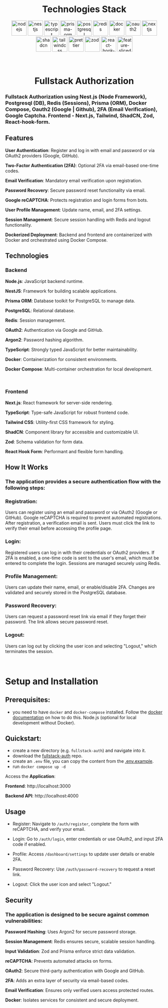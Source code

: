 <h1 align="center">Technologies Stack</h1>
<div align="center">
<img title="nodejs" alt="nodejs" height=48 src="https://tinyurl.com/y6suenee"/>
<img title="nestjs" alt="nestjs" height=48 src="https://tinyurl.com/4nwu8a4e"/>
<img title="typescript" alt="typescript" height=48 src="https://tinyurl.com/kctcy2an"/>
<img title="prisma-orm" alt="prisma-orm" height=48 src="https://tinyurl.com/4nwnb4e9"/>
<img title="postgresql" alt="postgresql" height=48 src="https://tinyurl.com/4cj52e8y"/>
<img title="redis" alt="redis" height=48 src="https://tinyurl.com/4x4663ef"/>
<img title="docker" alt="docker" height=48 src="https://tinyurl.com/4p53a2nm"/>
<img title="oauth2" alt="oauth2" height=48 src="https://tinyurl.com/33u9vxje"/>
<img title="nextjs" alt="nextjs" height=48 src="https://tinyurl.com/378x8jjt"/>
<img title="shadcn" alt="shadcn" height=48 src="https://tinyurl.com/5djybs8j"/>
<img title="tailwindcss" alt="tailwindcss" height=48 src="https://tinyurl.com/2v6fr5ve"/>
<img title="prettier" alt="prettier" height=48 src="https://prettier.io/icon.png"/>
<img title="zod" alt="zod" height=48 src="https://tinyurl.com/yxkyb5ev"/>
<img title="react-hook-forms" alt="react-hook-forms" height=48 src="https://tinyurl.com/579xapsu"/>
<img title="feature-sliced-design" alt="feature-sliced-design" height=48 src="https://tinyurl.com/yd6thayc"/>
</div>

<br />
<br />

<h1 align="center">Fullstack Authorization</h1>

### Fullstack Authorization using Nest.js (Node Framework), Postgresql (DB), Redis (Sessions), Prisma (ORM), Docker Compose, Oauth2 (Google | Github), 2FA (Email Verification), Google Captcha. Frontend - Next.js, Tailwind, ShadCN, Zod, React-hook-form.

## Features

**User Authentication**: Register and log in with email and password or via OAuth2 providers (Google, GitHub).

**Two-Factor Authentication (2FA)**: Optional 2FA via email-based one-time codes.

**Email Verification**: Mandatory email verification upon registration.

**Password Recovery**: Secure password reset functionality via email.

**Google reCAPTCHA**: Protects registration and login forms from bots.

**User Profile Management**: Update name, email, and 2FA settings.

**Session Management**: Secure session handling with Redis and logout functionality.

**Dockerized Deployment**: Backend and frontend are containerized with Docker and orchestrated using Docker Compose.

## Technologies

### Backend

**Node.js**: JavaScript backend runtime.

**NestJS**: Framework for building scalable applications.

**Prisma ORM**: Database toolkit for PostgreSQL to manage data.

**PostgreSQL**: Relational database.

**Redis**: Session management.

**OAuth2**: Authentication via Google and GitHub.

**Argon2**: Password hashing algorithm.

**TypeScript**: Strongly typed JavaScript for better maintainability.

**Docker**: Containerization for consistent environments.

**Docker Compose**: Multi-container orchestration for local development.

<br />

### Frontend

**Next.js**: React framework for server-side rendering.

**TypeScript**: Type-safe JavaScript for robust frontend code.

**Tailwind CSS**: Utility-first CSS framework for styling.

**ShadCN**: Component library for accessible and customizable UI.

**Zod**: Schema validation for form data.

**React Hook Form**: Performant and flexible form handling.

## How It Works

### The application provides a secure authentication flow with the following steps:

### Registration:

Users can register using an email and password or via OAuth2 (Google or GitHub). Google reCAPTCHA is required to prevent
automated registrations. After registration, a verification email is sent. Users must click the link to verify their
email before accessing the profile page.

### Login:

Registered users can log in with their credentials or OAuth2 providers. If 2FA is enabled, a one-time code is sent to
the user's email, which must be entered to complete the login. Sessions are managed securely using Redis.

### Profile Management:

Users can update their name, email, or enable/disable 2FA. Changes are validated and securely stored in the PostgreSQL
database.

### Password Recovery:

Users can request a password reset link via email if they forget their password. The link allows secure password reset.

### Logout:

Users can log out by clicking the user icon and selecting "Logout," which terminates the session.

<br />

# Setup and Installation

## Prerequisites:

-  you need to have `docker` and `docker-compose` installed. Follow the
   [docker documentation](https://docs.docker.com/compose/install/) on how to do this. Node.js (optional for local
   development without Docker).

## Quickstart:

-  create a new directory (e.g. `fullstack-auth`) and navigate into it.
-  download the [fullstack-auth](https://github.com/Liknox/fullstack-auth) repo.
-  create an `.env` file, you can copy the content from the
   [.env.example](https://github.com/Liknox/fullstack-auth/blob/master/.env.example).
-  run `docker compose up -d`

Access the **Application**:

**Frontend**: http://localhost:3000

**Backend API**: http://localhost:4000

## Usage

-  Register: Navigate to `/auth/register`, complete the form with reCAPTCHA, and verify your email.

-  Login: Go to `/auth/login`, enter credentials or use OAuth2, and input 2FA code if enabled.

-  Profile: Access `/dashboard/settings` to update user details or enable 2FA.

-  Password Recovery: Use `/auth/password-recovery` to request a reset link.

-  Logout: Click the user icon and select "Logout."

## Security

### The application is designed to be secure against common vulnerabilities:

**Password Hashing**: Uses Argon2 for secure password storage.

**Session Management**: Redis ensures secure, scalable session handling.

**Input Validation**: Zod and Prisma enforce strict data validation.

**reCAPTCHA**: Prevents automated attacks on forms.

**OAuth2**: Secure third-party authentication with Google and GitHub.

**2FA**: Adds an extra layer of security via email-based codes.

**Email Verification**: Ensures only verified users access protected routes.

**Docker**: Isolates services for consistent and secure deployment.
